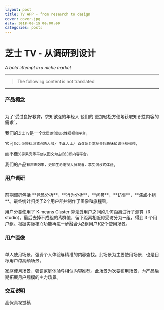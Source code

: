 ```yaml
---
layout: post
title: TV APP - from research to design
cover: cover.jpg
date: 2018-06-15 00:00:00
categories: posts
---
```


# 芝士 TV - 从调研到设计
*A bold attempt in a niche market*

---
> The following content is not translated  

---
### 产品概念  
<br>
为了`受过良好教育，求知欲强的年轻⼈`他们的`更加轻松⽅便地获取知识性内容的需求`，

我们的`芝士TV`是一个`优质原创知识性短视频平台`，

它可以`让你轻松浏览各路⼤咖/ 专业⼈士/ ⾃媒体分享制作的趣味知识性短视频`，

而不像`知乎果壳等平台以图文为主的知识内容平台`，

我们的产品`有声画效果，更加⽣动电视⼤屏观看，享受沉浸式体验`。

### 用户调研  
<br>
前期调研包括 **竞品分析**，**行为分析**，**问卷**，**访谈**，**焦点小组**。最终统计归类了2个用户群并制作了画像和旅程图。


用户分类使用了 K-means Cluster 算法对用户之间的几何距离进行了测算（R studio）。最后去掉不成组的离群值，留下距离相近的受访分为一组，得到 3 个用户组。根据实际核心功能再进一步融合为2组用户和2个使用场景。

### 用户画像
<br>
单人使用场景，强调个人体验与精准的内容查找。此场景为主要使用场景，也是目标用户的高频场景。

家庭使用场景，强调家庭体验与相似内容推荐。此场景为次要使用场景，为产品后期拓展用户规模的主力场景。

### 交互说明

​高保真视觉稿
